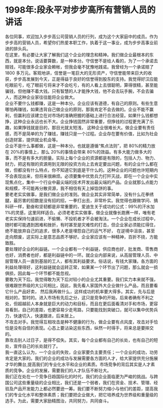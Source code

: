 # 1998年:段永平对步步高所有营销人员的讲话

各位同事，欢迎加入步步高公司营销人员的行列，成为这个大家庭中的成员。作为步步高的营销人员，希望你们热爱本职工作，执着于这一事业，成为步步高事业前进的排头兵。  
在这里，有必要让大家了解我们这个企业的理念和精神。我们做企业最根本的东西，就是本分。说话要算数，是一种本分。守信誉不是给人看的，为了一个承诺去赔钱，可能很多企业家会赖帐，但我会毫不犹豫地践诺。我曾经为一个承诺赔了 1800 多万元。客观地讲，信誉是一笔巨大的无形资产，守信誉能带来巨大的收获，步步高发展到今天，正是得益于良好的信誉得到股东的支持。我觉得好汉应能吃眼前亏，吃了眼前亏将来才不会吃亏，有的人看上去很聪明，算得很精，甚至能骗钱，但他赚不着大钱。只有智慧的人才能挣大钱，他不会去玩手腕，不会去骗人，而这种企业家往往能将企业做大。  
企业不要什么钱都赚，这是一种本分。企业应该有道德，有自己的原则。有些生意哪怕再赚钱，如果违背自己做企业的原则，那我肯定不会去做的。企业不能不赢利，但赢利应该建立在对市场的准确把握的基础上进行合法经营。如果什么钱都想挣，这种企业永远也长不大。企业挣钱固然非常重要，但挣钱的过程更充满了乐趣，如果挣钱就是目的，那目光就太短浅， 这种企业很难长大。做企业要有责任感，而不是简单的为了赚钱，赚钱只是一个过程。企业存在要有价值，比如为社会创造财富，提供就业机会等。  
企业不是什么事都做，这是一种本分。也就是遵循“焦点法则”，把 80%的精力放在 20%的事情上，那么 20%的事情会带来 80%的效益。有多大能力做多大的事，而不是有多大的胆量。实际上每个企业的资源都是有限的，包括人力、物力、财力，把这有限的资源用到无限的投资方向上去肯定要出问题，有的企业什么都在做，但都没有什么特点，你不知道它到底是干什么的。这种企业的问题也许短期内不会表现出来，但将来很麻烦。必须要集中优势兵力打歼灭战，即在一个企业中实现焦点化，集中一个行业中最尖端的技术开发出最尖端的产品。企业就那么点能力和规模，不可能再分散资源，我不相信有天上掉馅饼的事。  
要老老实实做事，是我们做企业的准则。做企业其实非常简单，没有什么花拳绣腿，最厉害的招数是没有招的招，一拳打出去，非常朴实。我觉得也跟做学问、搞科研一样，勤奋和坚韧都是非常重要的，爱迪生关于成功的公式：99%的汗水加 1%的灵感，这里同样适合。必须老老实实做事，做企业就像长跑赛一样，唯有老老实实保持匀速前进，不偷懒、不投机者才不会被淘汰。一个企业在成长过程中，随时都可能遇到困难和挫折，有时甚至是灾难性的打击，但企业家必须能扛得住，绝不能放弃自己的追求，很多人老是埋怨自己的运气不好， 在逆境中沮丧，甚至走向颓废，这实际上是意志品质不够好。企业家应该有一种精神，百折不挠，方能致胜。  
要处理好企业的利益链。一个企业都有一个利益链，供应商也好，批发商、零售商也好，消费者也好，都是利益链中的一环。就企业内部来说，从高层管理人员、中层管理人员一直到基层的工人，都有其利益要求。俗话说，有钱大家赚。各方面的利益处理得好，这利益链就会运转正常，如果某一个环节出了问题，那么就会一损俱损，因此每一个环节都不能忽视。  
要敢为天下后。我觉得敢为天下后对较小的企业尤其重要。我们实力本来就不强，很难跟世界级的大公司相比，因此，我先看人家国外大企业做什么产品，而且要看它什么产品好卖， 然后我再做什么，这样成功的机率要大得多。其实，先与后是相对的，暂时的。进入市场有先后之分，这只是竞争的开始，后来者确有不利之处，但超越前人本身就是巨大的动力和目标，而且在更后面看清对手和市场，更容易看到，自己的差距，也更容易少走弯路，只要能找到突破口，就可以集中优势兵力，快速切入，快速跟进，后来居上。  
不攻击对手。我觉得互相攻击是种不健康的行为，做企业要有点风度，攻击对手恰恰是没有自信的表现。心态上要沾染这些东西，纵然一时得手，将来总是要摔交的。  
靠攻击别人过日子，是得不偿失。其实，每个企业都有自己的长处，也有自己的短处，宣传自己的长处就行了。  
我一直这么认为，一个企业的失败，企业家要负主要责任；一个企业的成功，功劳肯定是大家的。我们的企业的成功与发展需要各方面的人才，给大家提供充分施展才华的舞台,提高我们的专业化水平和企业的素质。市场竞争的背后其实是人才素质的竞争。企业的发展，需要我们的人才队伍不断壮大。  
我们正在处在一个竞争日趋国际化的时代，我们的企业面临更为严峻的挑战。与跨国公司这些重量级的企业相比，我们还是一个弱者，我们在资金、技术、管理、经验及产品开发能力上都必然要逊一筹。我们要不断努力缩小与他们的差距，提高我们的专业化水平和整体素质；我们要把企业做大，把它培养成为世界级和重量级的选手。为此，需要大家励精图治，共同努力，共同奋斗。